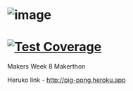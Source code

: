 ![image](https://github.com/ciawalsh/Pig-Pong/blob/master/public/image/logo.png?raw=true)
=============================================================
[![Test Coverage](https://codeclimate.com/github/ciawalsh/Pig-Pong/badges/coverage.svg)](https://codeclimate.com/github/ciawalsh/Pig-Pong)
=============================================================
Makers Week 8 Makerthon

Heruko link - http://pig-pong.heroku.app
